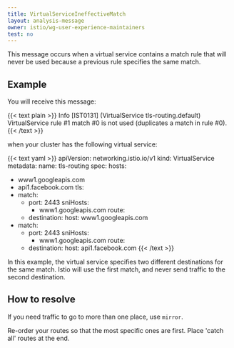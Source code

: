 ```yaml
---
title: VirtualServiceIneffectiveMatch
layout: analysis-message
owner: istio/wg-user-experience-maintainers
test: no
---
```


This message occurs when a virtual service contains a match rule that will never be used because a previous rule specifies the same match.

## Example

You will receive this message:

{{< text plain >}}
Info [IST0131] (VirtualService tls-routing.default) VirtualService rule #1 match #0 is not used (duplicates a match in rule #0).
{{< /text >}}

when your cluster has the following virtual service:

{{< text yaml >}}
apiVersion: networking.istio.io/v1
kind: VirtualService
metadata:
  name: tls-routing
spec:
  hosts:
- www1.googleapis.com
- api1.facebook.com
  tls:
- match:
  - port: 2443
      sniHosts:
    - www1.googleapis.com
    route:
  - destination:
        host: www1.googleapis.com
- match:
  - port: 2443
      sniHosts:
    - www1.googleapis.com
    route:
  - destination:
        host: api1.facebook.com
{{< /text >}}

In this example, the virtual service specifies two different destinations
for the same match.  Istio will use the first match, and never send traffic to
the second destination.

## How to resolve

If you need traffic to go to more than one place, use `mirror`.

Re-order your routes so that the most specific ones are first.  Place 'catch all'
routes at the end.
